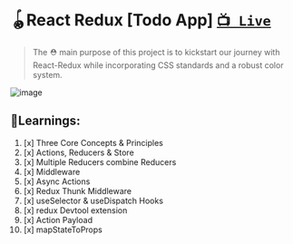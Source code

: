 # 🪀React Redux [Todo App] [`📺 Live`](https://ayon-ssp.github.io/react-redux-todo-app/)
> The ⛑️ main purpose of this project is to kickstart our journey with React-Redux while incorporating CSS standards and a robust color system.

![image](https://github.com/Ayon-SSP/react-redux-todo-app/assets/80549753/7dead2d8-029e-4f24-8d0e-0a0f5f14a97d)

## 📑Learnings:
1. [x] Three Core Concepts & Principles
2. [x] Actions, Reducers & Store
3. [x] Multiple Reducers combine Reducers
4. [x] Middleware
5. [x] Async Actions
6. [x] Redux Thunk Middleware
7. [x] useSelector & useDispatch Hooks
8. [x] redux Devtool extension
9. [x] Action Payload
10. [x] mapStateToProps
